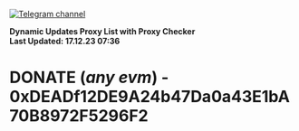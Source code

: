 [![Telegram channel](https://img.shields.io/endpoint?url=https://runkit.io/damiankrawczyk/telegram-badge/branches/master?url=https://t.me/n4z4v0d)](https://t.me/n4z4v0d) 

**Dynamic Updates Proxy List with Proxy Checker**  
**Last Updated: 17.12.23 07:36**

# DONATE (_any evm_) - 0xDEADf12DE9A24b47Da0a43E1bA70B8972F5296F2
